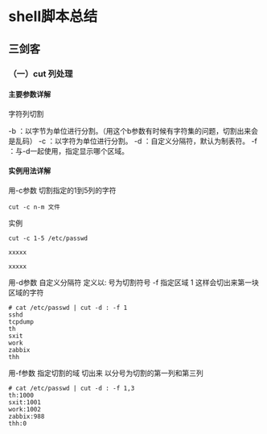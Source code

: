 # shell脚本总结

## 三剑客

### （一）cut 列处理

#### 主要参数详解

字符列切割

-b ：以字节为单位进行分割。（用这个b参数有时候有字符集的问题，切割出来会是乱码）
-c ：以字符为单位进行分割。
-d ：自定义分隔符，默认为制表符。
-f  ：与-d一起使用，指定显示哪个区域。

#### 实例用法详解

用-c参数 切割指定的1到5列的字符

```
cut -c n-m 文件
```

实例

```
cut -c 1-5 /etc/passwd

xxxxx

xxxxx
```



用-d参数 自定义分隔符 定义以: 号为切割符号 -f 指定区域 1 这样会切出来第一块区域的字符

```
# cat /etc/passwd | cut -d : -f 1
sshd
tcpdump
th
sxit
work
zabbix
thh
```

用-f参数 指定切割的域  切出来 以分号为切割的第一列和第三列

```
# cat /etc/passwd | cut -d : -f 1,3
th:1000
sxit:1001
work:1002
zabbix:988
thh:0

```

### 